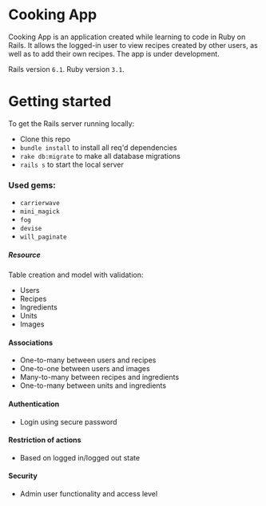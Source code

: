 # Cooking App

Cooking App is an application created while learning to code in Ruby on Rails.
It allows the logged-in user to view recipes created by other users, as well as to add their own recipes.
The app is under development.

Rails version `6.1`.
Ruby version `3.1`.
# Getting started

To get the Rails server running locally:

* Clone this repo
* `bundle install` to install all req'd dependencies
* `rake db:migrate` to make all database migrations
* `rails s` to start the local server

### Used gems:
* `carrierwave`
* `mini_magick`
* `fog`
* `devise`
* `will_paginate`


##### Resource

Table creation and model with validation:
* Users 
* Recipes
* Ingredients
* Units
* Images

#### Associations
* One-to-many between users and recipes
* One-to-one between users and images
* Many-to-many between recipes and ingredients
* One-to-many between units and ingredients


#### Authentication

* Login using secure password

#### Restriction of actions

* Based on logged in/logged out state

#### Security

* Admin user functionality and access level